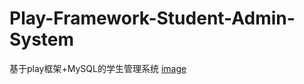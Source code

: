 # Play-Framework-Student-Admin-System
基于play框架+MySQL的学生管理系统
[image](https://github.com/zxuu/playFrameworkTest/blob/master/images/%E7%99%BB%E5%BD%95.png)
